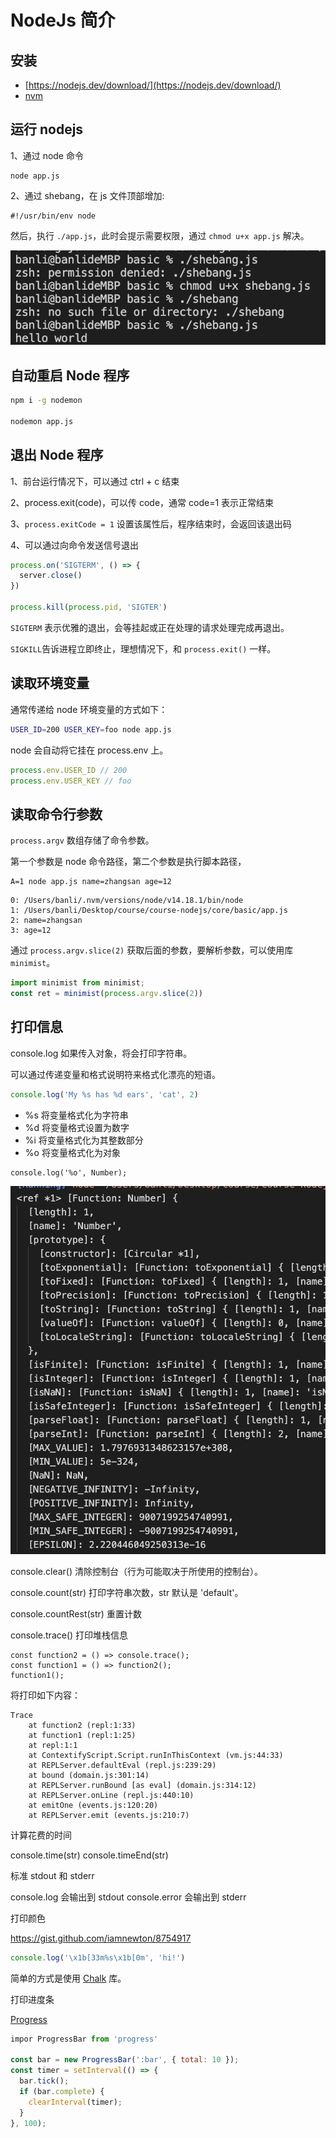 # NodeJs 简介

## 安装

- [https://nodejs.dev/download/](https://nodejs.dev/download/)
- [nvm](https://github.com/nvm-sh/nvm)

## 运行 nodejs

1、通过 node 命令

```
node app.js
```

2、通过 shebang，在 js 文件顶部增加:

```
#!/usr/bin/env node
```

然后，执行 `./app.js`，此时会提示需要权限，通过 `chmod u+x app.js` 解决。

![](imgs/2022-08-04-21-59-54.png)

## 自动重启 Node 程序

```sh
npm i -g nodemon

nodemon app.js
```

## 退出 Node 程序

1、前台运行情况下，可以通过 ctrl + c 结束

2、process.exit(code)，可以传 code，通常 code=1 表示正常结束

3、`process.exitCode = 1` 设置该属性后，程序结束时，会返回该退出码

4、可以通过向命令发送信号退出

```js
process.on('SIGTERM', () => {
  server.close()
})

process.kill(process.pid, 'SIGTER')
```

`SIGTERM` 表示优雅的退出，会等挂起或正在处理的请求处理完成再退出。

`SIGKILL`告诉进程立即终止，理想情况下，和 `process.exit()` 一样。

## 读取环境变量

通常传递给 node 环境变量的方式如下：

```sh
USER_ID=200 USER_KEY=foo node app.js
```

node 会自动将它挂在 process.env 上。

```js
process.env.USER_ID // 200
process.env.USER_KEY // foo
```

## 读取命令行参数

`process.argv` 数组存储了命令参数。

第一个参数是 node 命令路径，第二个参数是执行脚本路径，

```
A=1 node app.js name=zhangsan age=12
```

```
0: /Users/banli/.nvm/versions/node/v14.18.1/bin/node
1: /Users/banli/Desktop/course/course-nodejs/core/basic/app.js
2: name=zhangsan
3: age=12
```

通过 `process.argv.slice(2)` 获取后面的参数，要解析参数，可以使用库 `minimist`。

```js
import minimist from minimist;
const ret = minimist(process.argv.slice(2))
```

## 打印信息

console.log 如果传入对象，将会打印字符串。

可以通过传递变量和格式说明符来格式化漂亮的短语。

```js
console.log('My %s has %d ears', 'cat', 2)
```

- %s 将变量格式化为字符串
- %d 将变量格式设置为数字
- %i 将变量格式化为其整数部分
- %o 将变量格式化为对象

```
console.log('%o', Number);
```

![](imgs/2022-08-04-22-39-37.png)

console.clear() 清除控制台（行为可能取决于所使用的控制台）。

console.count(str) 打印字符串次数，str 默认是 'default'。

console.countRest(str) 重置计数

console.trace() 打印堆栈信息

```
const function2 = () => console.trace();
const function1 = () => function2();
function1();
```

将打印如下内容：

```
Trace
    at function2 (repl:1:33)
    at function1 (repl:1:25)
    at repl:1:1
    at ContextifyScript.Script.runInThisContext (vm.js:44:33)
    at REPLServer.defaultEval (repl.js:239:29)
    at bound (domain.js:301:14)
    at REPLServer.runBound [as eval] (domain.js:314:12)
    at REPLServer.onLine (repl.js:440:10)
    at emitOne (events.js:120:20)
    at REPLServer.emit (events.js:210:7)
```

计算花费的时间

console.time(str)
console.timeEnd(str)

标准 stdout 和 stderr

console.log 会输出到 stdout
console.error 会输出到 stderr

打印颜色

https://gist.github.com/iamnewton/8754917

```js
console.log('\x1b[33m%s\x1b[0m', 'hi!')
```

简单的方式是使用 [Chalk](https://github.com/chalk/chalk) 库。

打印进度条

[Progress](https://www.npmjs.com/package/progress)

```js
impor ProgressBar from 'progress'

const bar = new ProgressBar(':bar', { total: 10 });
const timer = setInterval(() => {
  bar.tick();
  if (bar.complete) {
    clearInterval(timer);
  }
}, 100);
```
